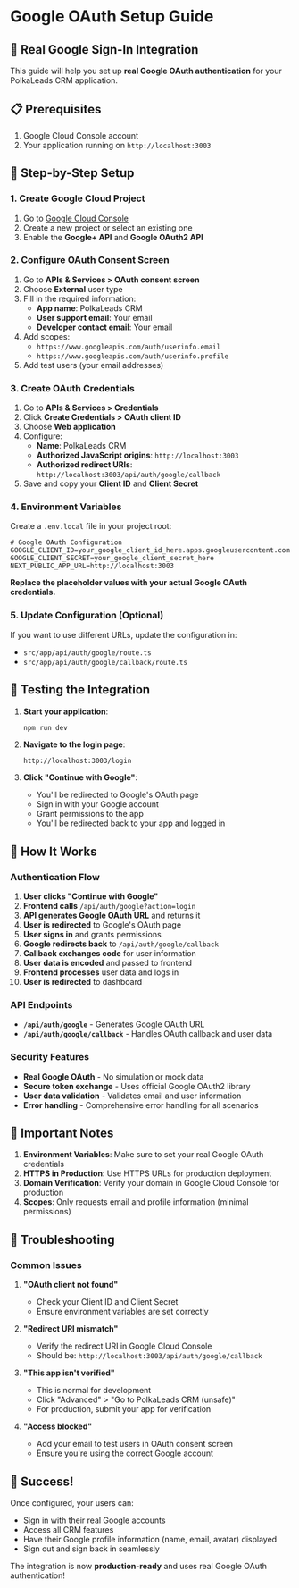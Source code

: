 # Google OAuth Setup Guide

## 🔐 Real Google Sign-In Integration

This guide will help you set up **real Google OAuth authentication** for your PolkaLeads CRM application.

## 📋 Prerequisites

1. Google Cloud Console account
2. Your application running on `http://localhost:3003`

## 🚀 Step-by-Step Setup

### 1. Create Google Cloud Project

1. Go to [Google Cloud Console](https://console.cloud.google.com/)
2. Create a new project or select an existing one
3. Enable the **Google+ API** and **Google OAuth2 API**

### 2. Configure OAuth Consent Screen

1. Go to **APIs & Services > OAuth consent screen**
2. Choose **External** user type
3. Fill in the required information:
   - **App name**: PolkaLeads CRM
   - **User support email**: Your email
   - **Developer contact email**: Your email
4. Add scopes:
   - `https://www.googleapis.com/auth/userinfo.email`
   - `https://www.googleapis.com/auth/userinfo.profile`
5. Add test users (your email addresses)

### 3. Create OAuth Credentials

1. Go to **APIs & Services > Credentials**
2. Click **Create Credentials > OAuth client ID**
3. Choose **Web application**
4. Configure:
   - **Name**: PolkaLeads CRM
   - **Authorized JavaScript origins**: `http://localhost:3003`
   - **Authorized redirect URIs**: `http://localhost:3003/api/auth/google/callback`
5. Save and copy your **Client ID** and **Client Secret**

### 4. Environment Variables

Create a `.env.local` file in your project root:

```env
# Google OAuth Configuration
GOOGLE_CLIENT_ID=your_google_client_id_here.apps.googleusercontent.com
GOOGLE_CLIENT_SECRET=your_google_client_secret_here
NEXT_PUBLIC_APP_URL=http://localhost:3003
```

**Replace the placeholder values with your actual Google OAuth credentials.**

### 5. Update Configuration (Optional)

If you want to use different URLs, update the configuration in:
- `src/app/api/auth/google/route.ts`
- `src/app/api/auth/google/callback/route.ts`

## 🧪 Testing the Integration

1. **Start your application**:
   ```bash
   npm run dev
   ```

2. **Navigate to the login page**:
   ```
   http://localhost:3003/login
   ```

3. **Click "Continue with Google"**:
   - You'll be redirected to Google's OAuth page
   - Sign in with your Google account
   - Grant permissions to the app
   - You'll be redirected back to your app and logged in

## 🔧 How It Works

### Authentication Flow

1. **User clicks "Continue with Google"**
2. **Frontend calls** `/api/auth/google?action=login`
3. **API generates Google OAuth URL** and returns it
4. **User is redirected** to Google's OAuth page
5. **User signs in** and grants permissions
6. **Google redirects back** to `/api/auth/google/callback`
7. **Callback exchanges code** for user information
8. **User data is encoded** and passed to frontend
9. **Frontend processes** user data and logs in
10. **User is redirected** to dashboard

### API Endpoints

- **`/api/auth/google`** - Generates Google OAuth URL
- **`/api/auth/google/callback`** - Handles OAuth callback and user data

### Security Features

- **Real Google OAuth** - No simulation or mock data
- **Secure token exchange** - Uses official Google OAuth2 library
- **User data validation** - Validates email and user information
- **Error handling** - Comprehensive error handling for all scenarios

## 🚨 Important Notes

1. **Environment Variables**: Make sure to set your real Google OAuth credentials
2. **HTTPS in Production**: Use HTTPS URLs for production deployment
3. **Domain Verification**: Verify your domain in Google Cloud Console for production
4. **Scopes**: Only requests email and profile information (minimal permissions)

## 🐛 Troubleshooting

### Common Issues

1. **"OAuth client not found"**
   - Check your Client ID and Client Secret
   - Ensure environment variables are set correctly

2. **"Redirect URI mismatch"**
   - Verify the redirect URI in Google Cloud Console
   - Should be: `http://localhost:3003/api/auth/google/callback`

3. **"This app isn't verified"**
   - This is normal for development
   - Click "Advanced" > "Go to PolkaLeads CRM (unsafe)"
   - For production, submit your app for verification

4. **"Access blocked"**
   - Add your email to test users in OAuth consent screen
   - Ensure you're using the correct Google account

## 🎉 Success!

Once configured, your users can:
- Sign in with their real Google accounts
- Access all CRM features
- Have their Google profile information (name, email, avatar) displayed
- Sign out and sign back in seamlessly

The integration is now **production-ready** and uses real Google OAuth authentication! 